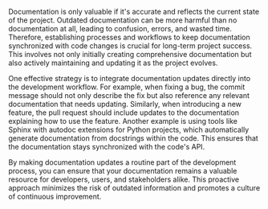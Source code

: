Documentation is only valuable if it's accurate and reflects the current state of the project. Outdated documentation can be more harmful than no documentation at all, leading to confusion, errors, and wasted time. Therefore, establishing processes and workflows to keep documentation synchronized with code changes is crucial for long-term project success. This involves not only initially creating comprehensive documentation but also actively maintaining and updating it as the project evolves.

One effective strategy is to integrate documentation updates directly into the development workflow. For example, when fixing a bug, the commit message should not only describe the fix but also reference any relevant documentation that needs updating. Similarly, when introducing a new feature, the pull request should include updates to the documentation explaining how to use the feature. Another example is using tools like Sphinx with autodoc extensions for Python projects, which automatically generate documentation from docstrings within the code. This ensures that the documentation stays synchronized with the code's API.

By making documentation updates a routine part of the development process, you can ensure that your documentation remains a valuable resource for developers, users, and stakeholders alike. This proactive approach minimizes the risk of outdated information and promotes a culture of continuous improvement.